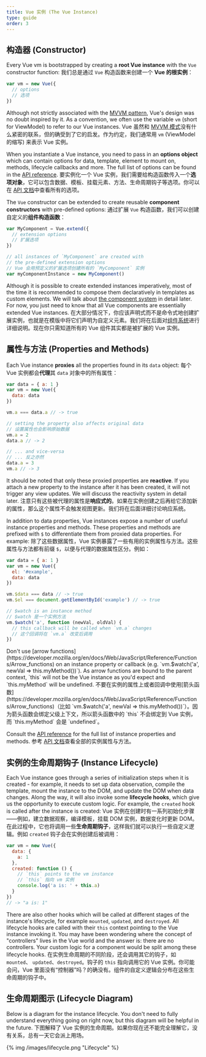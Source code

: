 ```yaml
---
title: Vue 实例 (The Vue Instance)
type: guide
order: 3
---
```


## 构造器 (Constructor)

Every Vue vm is bootstrapped by creating a **root Vue instance** with the `Vue` constructor function:
我们总是通过 `Vue` 构造函数来创建一个 **Vue 的根实例**：

``` js
var vm = new Vue({
  // options
  // 选项
})
```

Although not strictly associated with the [MVVM pattern](https://en.wikipedia.org/wiki/Model_View_ViewModel), Vue's design was no doubt inspired by it. As a convention, we often use the variable `vm` (short for ViewModel) to refer to our Vue instances.
Vue 虽然和 [MVVM 模式](https://en.wikipedia.org/wiki/Model_View_ViewModel)没有什么紧密的联系，但的确受到了它的启发。作为约定，我们通常用 `vm` (ViewModel 的缩写) 来表示 Vue 实例。

When you instantiate a Vue instance, you need to pass in an **options object** which can contain options for data, template, element to mount on, methods, lifecycle callbacks and more. The full list of options can be found in the [API reference](../api).
要实例化一个 Vue 实例，我们需要给构造函数传入一个**选项对象**，它可以包含数据、模板、挂载元素、方法、生命周期钩子等选项。你可以在 [API 文档](../api)中查看所有的选项。

The `Vue` constructor can be extended to create reusable **component constructors** with pre-defined options:
通过扩展 `Vue` 构造函数，我们可以创建自定义的**组件构造函数**：

``` js
var MyComponent = Vue.extend({
  // extension options
  // 扩展选项
})

// all instances of `MyComponent` are created with
// the pre-defined extension options
// Vue 会用预定义的扩展选项创建所有的 `MyComponent` 实例
var myComponentInstance = new MyComponent()
```

Although it is possible to create extended instances imperatively, most of the time it is recommended to compose them declaratively in templates as custom elements. We will talk about [the component system](components.html) in detail later. For now, you just need to know that all Vue components are essentially extended Vue instances.
在大部分情况下，你应该声明式而不是命令式地创建扩展实例，也就是在模版中将它们声明为自定义元素。我们将在后面对[组件系统](components.html)进行详细说明。现在你只需知道所有的 Vue 组件其实都是被扩展的 Vue 实例。

## 属性与方法 (Properties and Methods)

Each Vue instance **proxies** all the properties found in its `data` object:
每个 Vue 实例都会**代理**其 `data` 对象中的所有属性：

``` js
var data = { a: 1 }
var vm = new Vue({
  data: data
})

vm.a === data.a // -> true

// setting the property also affects original data
// 设置属性也会影响原始数据
vm.a = 2
data.a // -> 2

// ... and vice-versa
// ... 反之亦然
data.a = 3
vm.a // -> 3
```

It should be noted that only these proxied properties are **reactive**. If you attach a new property to the instance after it has been created, it will not trigger any view updates. We will discuss the reactivity system in detail later.
注意只有这些被代理的属性是**响应式的**。如果在实例创建之后再给它添加新的属性，那么这个属性不会触发视图更新。我们将在后面详细讨论响应系统。

In addition to data properties, Vue instances expose a number of useful instance properties and methods. These properties and methods are prefixed with `$` to differentiate them from proxied data properties. For example:
除了这些数据属性，Vue 实例暴露了一些有用的实例属性与方法。这些属性与方法都有前缀 `$`，以便与代理的数据属性区分。例如：

``` js
var data = { a: 1 }
var vm = new Vue({
  el: '#example',
  data: data
})

vm.$data === data // -> true
vm.$el === document.getElementById('example') // -> true

// $watch is an instance method
// $watch 是一个实例方法
vm.$watch('a', function (newVal, oldVal) {
  // this callback will be called when `vm.a` changes
  // 这个回调将在 `vm.a` 改变后调用
})
```

<p class="tip">Don't use [arrow functions](https://developer.mozilla.org/en/docs/Web/JavaScript/Reference/Functions/Arrow_functions) on an instance property or callback (e.g. `vm.$watch('a', newVal => this.myMethod())`). As arrow functions are bound to the parent context, `this` will not be the Vue instance as you'd expect and `this.myMethod` will be undefined.
不要在实例的属性上或者回调中使用[箭头函数](https://developer.mozilla.org/en/docs/Web/JavaScript/Reference/Functions/Arrow_functions)（比如 `vm.$watch('a', newVal => this.myMethod())`）。因为箭头函数会绑定父级上下文，所以箭头函数中的 `this` 不会绑定到 Vue 实例，而 `this.myMethod` 会是 `undefined`。</p>

Consult the [API reference](../api) for the full list of instance properties and methods.
参考 [API 文档](../api)查看全部的实例属性与方法。

## 实例的生命周期钩子 (Instance Lifecycle)

Each Vue instance goes through a series of initialization steps when it is created - for example, it needs to set up data observation, compile the template, mount the instance to the DOM, and update the DOM when data changes. Along the way, it will also invoke some **lifecycle hooks**, which give us the opportunity to execute custom logic. For example, the `created` hook is called after the instance is created:
Vue 实例在创建时有一系列初始化步骤——例如，建立数据观察，编译模板，挂载 DOM 实例，数据变化时更新 DOM。在此过程中，它也将调用一些**生命周期钩子**，这样我们就可以执行一些自定义逻辑。例如 `created` 钩子会在实例创建后被调用：

``` js
var vm = new Vue({
  data: {
    a: 1
  },
  created: function () {
    // `this` points to the vm instance
    // `this` 指向 vm 实例
    console.log('a is: ' + this.a)
  }
})
// -> "a is: 1"
```

There are also other hooks which will be called at different stages of the instance's lifecycle, for example `mounted`, `updated`, and `destroyed`. All lifecycle hooks are called with their `this` context pointing to the Vue instance invoking it. You may have been wondering where the concept of "controllers" lives in the Vue world and the answer is: there are no controllers. Your custom logic for a component would be split among these lifecycle hooks.
在实例生命周期的不同阶段，还会调用其它的钩子，如 `mounted`、 `updated`、`destroyed`。钩子的 `this` 指向调用它的 Vue 实例。你可能会问，Vue 里面没有“控制器”吗？的确没有。组件的自定义逻辑会分布在这些生命周期的钩子中。

## 生命周期图示 (Lifecycle Diagram)

Below is a diagram for the instance lifecycle. You don't need to fully understand everything going on right now, but this diagram will be helpful in the future.
下图解释了 Vue 实例的生命周期。如果你现在还不能完全理解它，没有关系，总有一天它会派上用场。

{% img /images/lifecycle.png "Lifecycle" %}
